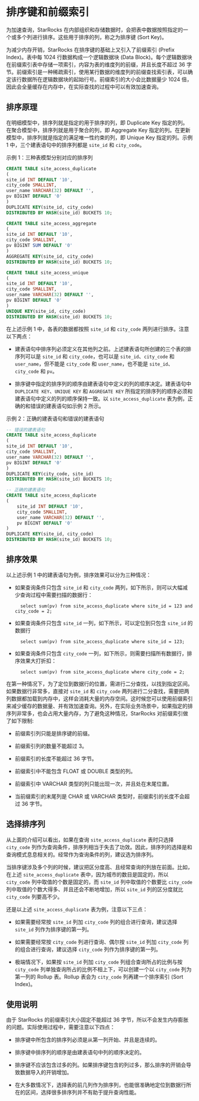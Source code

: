 # 排序键和前缀索引

为加速查询，StarRocks 在内部组织和存储数据时，会把表中数据按照指定的一个或多个列进行排序。这些用于排序的列，称之为排序键 (Sort Key)。

为减少内存开销，StarRocks 在排序键的基础上又引入了前缀索引 (Prefix Index)。表中每 1024 行数据构成一个逻辑数据块 (Data Block)。每个逻辑数据块在前缀索引表中存储一项索引，内容为表的维度列的前缀，并且长度不超过 36 字节。前缀索引是一种稀疏索引，使用某行数据的维度列的前缀查找索引表，可以确定该行数据所在逻辑数据块的起始行号。前缀索引的大小会比数据量少 1024 倍，因此会全量缓存在内存中，在实际查找的过程中可以有效加速查询。

## 排序原理

在明细模型中，排序列就是指定的用于排序的列，即 Duplicate Key 指定的列。在聚合模型中，排序列就是用于聚合的列，即 Aggregate Key 指定的列。在更新模型中，排序列就是指定的满足唯一性约束的列，即 Unique Key 指定的列。示例 1 中，三个建表语句中的排序列都是 `site_id` 和 `city_code`。

示例 1：三种表模型分别对应的排序列

```SQL
CREATE TABLE site_access_duplicate
(
site_id INT DEFAULT '10',
city_code SMALLINT,
user_name VARCHAR(32) DEFAULT '',
pv BIGINT DEFAULT '0'
)
DUPLICATE KEY(site_id, city_code)
DISTRIBUTED BY HASH(site_id) BUCKETS 10;

CREATE TABLE site_access_aggregate
(
site_id INT DEFAULT '10',
city_code SMALLINT,
pv BIGINT SUM DEFAULT '0'
)
AGGREGATE KEY(site_id, city_code)
DISTRIBUTED BY HASH(site_id) BUCKETS 10;

CREATE TABLE site_access_unique
(
site_id INT DEFAULT '10',
city_code SMALLINT,
user_name VARCHAR(32) DEFAULT '',
pv BIGINT DEFAULT '0'
)
UNIQUE KEY(site_id, city_code)
DISTRIBUTED BY HASH(site_id) BUCKETS 10;
```

在上述示例 1 中，各表的数据都按照 `site_id` 和 `city_code` 两列进行排序。注意以下两点：

- 建表语句中排序列必须定义在其他列之前。上述建表语句所创建的三个表的排序列可以是 `site_id` 和 `city_code`，也可以是 `site_id`、`city_code` 和 `user_name`，但不能是 `city_code` 和 `user_name`，也不能是 `site_id`、`city_code` 和 `pv`。

- 排序键中指定的排序列的顺序由建表语句中定义的列的顺序决定。建表语句中 `DUPLICATE KEY`、`UNIQUE KEY` 和 `AGGREGATE KEY` 所指定的排序列的顺序必须和建表语句中定义的列的顺序保持一致。以 `site_access_duplicate` 表为例，正确的和错误的建表语句如示例 2 所示。

示例 2：正确的建表语句和错误的建表语句

```SQL
-- 错误的建表语句
CREATE TABLE site_access_duplicate
(
site_id INT DEFAULT '10',
city_code SMALLINT,
user_name VARCHAR(32) DEFAULT '',
pv BIGINT DEFAULT '0'
)
DUPLICATE KEY(city_code, site_id)
DISTRIBUTED BY HASH(site_id) BUCKETS 10;

-- 正确的建表语句
CREATE TABLE site_access_duplicate
(
    site_id INT DEFAULT '10',
    city_code SMALLINT,
    user_name VARCHAR(32) DEFAULT '',
    pv BIGINT DEFAULT '0'
)
DUPLICATE KEY(site_id, city_code)
DISTRIBUTED BY HASH(site_id) BUCKETS 10;
```

## 排序效果

以上述示例 1 中的建表语句为例，排序效果可以分为三种情况：

- 如果查询条件只包含 `site_id` 和 `city_code` 两列，如下所示，则可以大幅减少查询过程中需要扫描的数据行：

  ```plain text
    select sum(pv) from site_access_duplicate where site_id = 123 and city_code = 2;
  ```

- 如果查询条件只包含 `site_id` 一列，如下所示，可以定位到只包含 `site_id` 的数据行

  ```plain text
    select sum(pv) from site_access_duplicate where site_id = 123;
  ```

- 如果查询条件只包含 `city_code` 一列，如下所示，则需要扫描所有数据行，排序效果大打折扣：

  ```plain text
    select sum(pv) from site_access_duplicate where city_code = 2;
  ```

在第一种情况下，为了定位到数据行的位置，需进行二分查找，以找到指定区间。如果数据行非常多，直接对 `site_id` 和 `city_code` 两列进行二分查找，需要把两列数据都加载到内存中，这样会消耗大量的内存空间。这时候您可以使用前缀索引来减少缓存的数据量、并有效加速查询。另外，在实际业务场景中，如果指定的排序列非常多，也会占用大量内存，为了避免这种情况，StarRocks 对前缀索引做了如下限制:

- 前缀索引列只能是排序键的前缀。

- 前缀索引列的数量不能超过 3。

- 前缀索引的长度不能超过 36 字节。

- 前缀索引中不能包含 FLOAT 或 DOUBLE 类型的列。

- 前缀索引中 VARCHAR 类型的列只能出现一次，并且处在末尾位置。

- 当前缀索引的末尾列是 CHAR 或 VARCHAR 类型时，前缀索引的长度不会超过 36 字节。

## 选择排序列

从上面的介绍可以看出，如果在查询 `site_access_duplicate` 表时只选择 `city_code` 列作为查询条件，排序列相当于失去了功效。因此，排序列的选择是和查询模式息息相关的。经常作为查询条件的列，建议选为排序列。

当排序键涉及多个列的时候，建议把区分度高、且经常查询的列放在前面。比如，在上述 `site_access_duplicate` 表中，因为城市的数目是固定的，所以 `city_code` 列中取值的个数是固定的，而 `site_id` 列中取值的个数要比 `city_code` 列中取值的个数大得多、并且还会不断地增加，所以 `site_id` 列的区分度就比 `city_code` 列要高不少。

还是以上述 `site_access_duplicate` 表为例，注意以下三点：

- 如果需要经常按 `site_id` 列加 `city_code` 列的组合进行查询，建议选择 `site_id` 列作为排序键的第一列。

- 如果需要经常按 `city_code` 列进行查询、偶尔按 `site_id` 列加 `city_code` 列的组合进行查询，建议选择 `city_code` 列作为排序键的第一列。

- 极端情况下，如果按 `site_id` 列加 `city_code` 列组合查询所占的比例与按 `city_code` 列单独查询所占的比例不相上下，可以创建一个以 `city_code` 列为第一列的 Rollup 表。Rollup 表会为 `city_code` 列再建一个排序索引 (Sort Index)。

## 使用说明

由于 StarRocks 的前缀索引大小固定不能超过 36 字节，所以不会发生内存膨胀的问题。实际使用过程中，需要注意以下四点：

- 排序键中所包含的排序列必须是从第一列开始、并且是连续的。

- 排序键中排序列的顺序是由建表语句中列的顺序决定的。

- 排序键不应该包含过多的列。如果排序键包含的列过多，那么排序的开销会导致数据导入的开销增加。

- 在大多数情况下，选择表的前几列作为排序列，也能很准确地定位到数据行所在的区间，选择很多排序列并不有助于提升查询性能。
